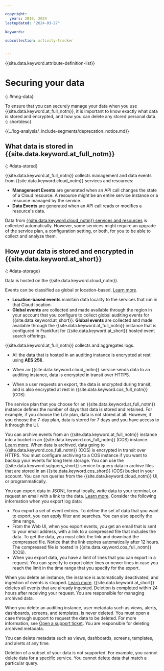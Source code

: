```yaml
---

copyright:
  years: 2019, 2024
lastupdated: "2024-03-27"

keywords:

subcollection: activity-tracker


---
```


{{site.data.keyword.attribute-definition-list}}


# Securing your data
{: #mng-data}

To ensure that you can securely manage your data when you use {{site.data.keyword.at_full_notm}}, it is important to know exactly what data is stored and encrypted, and how you can delete any stored personal data.
{: shortdesc}

<!-- Common deprecation statement -->
{{../log-analysis/_include-segments/deprecation_notice.md}}

## What data is stored in {{site.data.keyword.at_full_notm}}
{: #data-stored}

{{site.data.keyword.at_full_notm}} collects management and data events from {{site.data.keyword.cloud_notm}} services and resources:
* **Management Events** are generated when an API call changes the state of a Cloud resource. A resource might be an entire service instance or a resource managed by the service.
* **Data Events** are generated when an API call reads or modifies a resource's data.

Data from [{{site.data.keyword.cloud_notm}} services and resources](/docs/services/activity-tracker?topic=activity-tracker-cloud_services) is collected automatically.  However, some services might require an upgrade of the service plan, a configuration setting, or both, for you to be able to collect and analyze them.


## How your data is stored and encrypted in {{site.data.keyword.at_short}}
{: #data-storage}

Data is hosted on the {{site.data.keyword.cloud_notm}}.

Events can be classified as global or location-based. [Learn more](/docs/services/activity-tracker?topic=activity-tracker-event_types).
* **Location-based events** maintain data locality to the services that run in that Cloud location.
* **Global events** are collected and made available through the region in your account that you configure to collect global auditing events for {{site.data.keyword.at_short}}. **Global events** are collected and made available through the {{site.data.keyword.at_full_notm}} instance that is configured in Frankfurt for {{site.data.keyword.at_short}} hosted event search offerings.

{{site.data.keyword.at_full_notm}} collects and aggregates logs.

- All the data that is hosted in an auditing instance is encrypted at rest using **AES 256**.

- When an {{site.data.keyword.cloud_notm}} service sends data to an auditing instance, data is encrypted in transit over HTTPS.

- When a user requests an export, the data is encrypted during transit, and is also encrypted at rest in {{site.data.keyword.cos_full_notm}} (COS).

The service plan that you choose for an {{site.data.keyword.at_full_notm}} instance defines the number of days that data is stored and retained. For example, if you choose the *Lite* plan, data is not stored at all. However, if you choose the 7-day plan, data is stored for 7 days and you have access to it through the UI.

You can archive events from an {{site.data.keyword.at_full_notm}} instance into a bucket in an {{site.data.keyword.cos_full_notm}} (COS) instance. [Learn more](/docs/services/activity-tracker?topic=activity-tracker-archiving). When data is archived, data going to {{site.data.keyword.cos_full_notm}} (COS) is encrypted in transit over HTTPS. You must configure archiving to a COS instance if you want to backup your events for long term storage. You can use the {{site.data.keyword.sqlquery_short}} service to query data in archive files that are stored in an {{site.data.keyword.cos_short}} (COS) bucket in your account. You can run queries from the {{site.data.keyword.cloud_notm}} UI, or programmatically.

You can export data in JSONL format locally, write data to your terminal, or request an email with a link to the data. [Learn more](/docs/services/activity-tracker?topic=activity-tracker-export). Consider the following information when you export log data:
* You export a set of event entries. To define the set of data that you want to export, you can apply filter and searches. You can also specify the time range.
* From the Web UI, when you export events, you get an email that is sent to your email address, with a link to a compressed file that includes the data. To get the data, you must click the link and download the compressed file. Notice that the link expires automatically after 12 hours. The compressed file is hosted in {{site.data.keyword.cos_full_notm}} (COS).
* When you export data, you have a limit of lines that you can export in a request. You can specify to export older lines or newer lines in case you reach the limit in the time range that you specify for the export.

When you delete an instance, the instance is automatically deactivated, and ingestion of events is stopped. [Learn more](/docs/services/activity-tracker?topic=activity-tracker-remove). {{site.data.keyword.at_short}} deletes all events that are already ingested. Deletion is completed within 24 hours after receiving your request. You are responsible for managing archived data.

When you delete an auditing instance, user metadata such as views, alerts, dashboards, screens, and templates, is never deleted. You must open a case through support to request the data to be deleted. For more information, see [Open a support ticket](/docs/get-support). You are responsible for deleting archived metadata.

You can delete metadata such as views, dashboards, screens, templates, and alerts at any time.

Deletion of a subset of your data is not supported. For example, you cannot delete data for a specific service. You cannot delete data that match a particular query.

